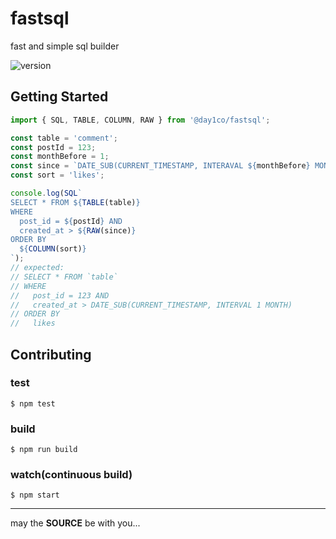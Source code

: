 fastsql
=======

fast and simple sql builder

![version](https://img.shields.io/github/package-json/v/day1co/fastsql)

## Getting Started

```js
import { SQL, TABLE, COLUMN, RAW } from '@day1co/fastsql';

const table = 'comment';
const postId = 123;
const monthBefore = 1;
const since = `DATE_SUB(CURRENT_TIMESTAMP, INTERAVAL ${monthBefore} MONTH)`;
const sort = 'likes';

console.log(SQL`
SELECT * FROM ${TABLE(table)}
WHERE
  post_id = ${postId} AND
  created_at > ${RAW(since)}
ORDER BY
  ${COLUMN(sort)}
`);
// expected:
// SELECT * FROM `table`
// WHERE
//   post_id = 123 AND
//   created_at > DATE_SUB(CURRENT_TIMESTAMP, INTERVAL 1 MONTH)
// ORDER BY
//   likes
```

## Contributing

### test

```console
$ npm test
```

### build

```console
$ npm run build
```

### watch(continuous build)

```console
$ npm start
```

---
may the **SOURCE** be with you...
